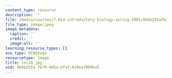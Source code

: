 ```yaml
---
content_type: resource
description: ''
file: /media/courses/7-014-introductory-biology-spring-2005/0b6b255afb79405aefaf610ea7889ba5_lec10.jpg
file_type: image/jpeg
image_metadata:
  caption: ''
  credit: ''
  image-alt: ''
learning_resource_types: []
ocw_type: OCWImage
resourcetype: Image
title: lec10.jpg
uid: 0b6b255a-fb79-405a-efaf-610ea7889ba5
---
```

